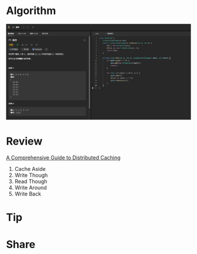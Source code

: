 # Algorithm

![](../../images/temp/zhenran-2023-07-01-lc.png)

# Review

[A Comprehensive Guide to Distributed Caching](https://blog.devgenius.io/a-comprehensive-guide-to-distributed-caching-827f1fa5a18)

1. Cache Aside
2. Write Though
3. Read Though
4. Write Around
5. Write Back

# Tip


# Share
